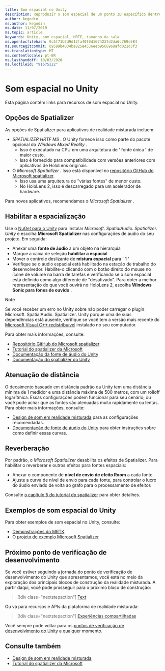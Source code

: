 ```yaml
---
title: Som espacial no Unity
description: Reproduzir o som espacial de um ponto 3D específico dentro de sua cena do Unity.
author: kegodin
ms.author: kegodin
ms.date: 11/07/2019
ms.topic: article
keywords: Unity, som espacial, HRTF, tamanho da sala
ms.openlocfilehash: 9c5f71b2d9d13fa40f0d1674237d2da6c769e584
ms.sourcegitcommit: 09599b4034be825e4536eeb9566968afd021d5f3
ms.translationtype: MT
ms.contentlocale: pt-BR
ms.lasthandoff: 10/03/2020
ms.locfileid: "91675222"
---
```

# <a name="spatial-sound-in-unity"></a>Som espacial no Unity

Esta página contém links para recursos de som espacial no Unity.

## <a name="spatializer-options"></a>Opções de Spatializer
As opções de Spatializer para aplicativos de realidade misturada incluem:
* *SPATIALIZER HRTF MS* . O Unity fornece isso como parte do pacote opcional do *Windows Mixed Reality* .
  * Isso é executado na CPU em uma arquitetura de ' fonte única ' de maior custo.
  * Isso é fornecido para compatibilidade com versões anteriores com aplicativos de HoloLens originais.
* O *Microsoft Spatializer* . Isso está disponível no [repositório GitHub do Microsoft spatializer](https://github.com/microsoft/spatialaudio-unity).
  * Isso usa uma arquitetura de "várias fontes" de menor custo.
  * No HoloLens 2, isso é descarregado para um acelerador de hardware.

Para novos aplicativos, recomendamos o *Microsoft Spatializer* .

## <a name="enable-spatialization"></a>Habilitar a espacialização

Use o [NuGet para o Unity](https://github.com/GlitchEnzo/NuGetForUnity/releases/latest) para instalar _Microsoft. SpatialAudio. Spatializer. Unity_ e escolha **Microsoft Spatializer** nas configurações de áudio do seu projeto. Em seguida:
* Anexar uma **fonte de áudio** a um objeto na hierarquia
* Marque a caixa de seleção **habilitar a espacial**
* Mover o controle deslizante de **mistura espacial** para ' 1 '
* Verifique se o áudio espacial está habilitado na estação de trabalho do desenvolvedor. Habilite-o clicando com o botão direito do mouse no ícone de volume na barra de tarefas e verificando se o som espacial está definido como algo diferente de "desativado". Para obter a melhor representação do que você ouvirá no HoloLens 2, escolha **Windows Sonic para fones de ouvido** .

>[!NOTE]
>Se você receber um erro no Unity sobre não poder carregar o plugin Microsoft. SpatialAudio. Spatializer. Unity porque uma de suas dependências está ausente, verifique se você tem a versão mais recente do [Microsoft Visual C++ redistribuível](https://support.microsoft.com/en-us/help/2977003/the-latest-supported-visual-c-downloads) instalado no seu computador.

Para obter mais informações, consulte:
* [Repositório GitHub do Microsoft spatializer](https://github.com/microsoft/spatialaudio-unity)
* [Tutorial do spatializer da Microsoft](tutorials/unity-spatial-audio-ch1.md)
* [Documentação da fonte de áudio do Unity](https://docs.unity3d.com/2019.3/Documentation/Manual/class-AudioSource.html)
* [Documentação do spatializer do Unity](https://docs.unity3d.com/Manual/VRAudioSpatializer.html)

## <a name="distance-based-attenuation"></a>Atenuação de distância
O decaimento baseado em distância padrão da Unity tem uma distância mínima de 1 medidor e uma distância máxima de 500 metros, com um rolloff logarítmica. Essas configurações podem funcionar para seu cenário, ou você pode achar que as fontes são atenuadas muito rapidamente ou lentas. Para obter mais informações, consulte:
* [Design de som em realidade misturada](../../design/spatial-sound-design.md) para as configurações recomendadas.
* [Documentação de fonte de áudio do Unity](https://docs.unity3d.com/2019.3/Documentation/Manual/class-AudioSource.html) para obter instruções sobre como definir essas curvas.

## <a name="reverb"></a>Reverberação
Por padrão, o _Microsoft Spatializer_ desabilita os efeitos de Spatializer. Para habilitar o reverberar e outros efeitos para fontes espaciais:
* Anexar o componente de **nível de envio de efeito Room** a cada fonte
* Ajuste a curva de nível de envio para cada fonte, para controlar o lucro do áudio enviado de volta ao grafo para o processamento de efeitos

Consulte [o capítulo 5 do tutorial do spatializer](tutorials/unity-spatial-audio-ch5.md) para obter detalhes.

## <a name="unity-spatial-sound-examples"></a>Exemplos de som espacial do Unity
Para obter exemplos de som espacial no Unity, consulte:
* [Demonstrações do MRTK](https://github.com/microsoft/MixedRealityToolkit-Unity/tree/mrtk_release/Assets/MixedRealityToolkit.Examples/Demos/Audio)
* O [projeto de exemplo Microsoft Spatializer](https://github.com/microsoft/spatialaudio-unity/tree/master/Samples/MicrosoftSpatializerSample)

## <a name="next-development-checkpoint"></a>Próximo ponto de verificação de desenvolvimento

Se você estiver seguindo a jornada do ponto de verificação de desenvolvimento do Unity que apresentamos, você está no meio da exploração dos principais blocos de construção da realidade misturada. A partir daqui, você pode prosseguir para o próximo bloco de construção:

> [!div class="nextstepaction"]
> [Text](text-in-unity.md)

Ou vá para recursos e APIs da plataforma de realidade misturada:

> [!div class="nextstepaction"]
> [Experiências compartilhadas](shared-experiences-in-unity.md)

Você sempre pode voltar para os [pontos de verificação de desenvolvimento do Unity](unity-development-overview.md#2-core-building-blocks) a qualquer momento.

## <a name="see-also"></a>Consulte também
* [Design de som em realidade misturada](../../design/spatial-sound-design.md)
* [Tutorial do spatializer da Microsoft](tutorials/unity-spatial-audio-ch1.md)
